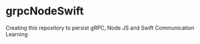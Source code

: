 # grpcNodeSwift
Creating this repository to persist gRPC, Node JS and Swift Communication Learning 

